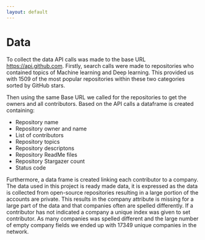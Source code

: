 ```yaml
---
layout: default
---
```


# Data
To collect the data API calls was made to the base URL https://api.github.com. Firstly, search calls were made to repositories who contained topics of Machine learning and Deep learning. This provided us with 1509 of the most popular repositories within these two categories sorted by GitHub stars. 

Then using the same Base URL we called for the repositories to get the owners and all contributors. Based on the API calls a dataframe is created containing:

- Repository name
- Repository owner and name
- List of contributors
- Repository topics
- Repository descriptons
- Repository ReadMe files
- Repository Stargazer count
- Status code

Furthermore, a data frame is created linking each contributor to a company. The data used in this project is ready made data, it is expressed as the data is collected from open-source repositories resulting in a large portion of the accounts are private. This results in the company attribute is missing for a large part of the data and that companies often are spelled differently. If a contributor has not indicated a company a unique index was given to set contributor. As many companies was spelled different and the large number of empty company fields we ended up with 17349 unique companies in the network.